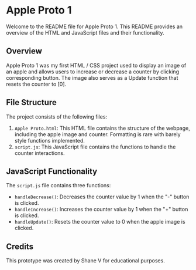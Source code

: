 # Apple Proto 1

Welcome to the README file for Apple Proto 1. This README provides an overview of the HTML and JavaScript files and their functionality.

## Overview
Apple Proto 1 was my first HTML / CSS project used to display an image of an apple and allows users to increase or decrease a counter by clicking corresponding button.
The image also serves as a Update function that resets the counter to [0]. 

## File Structure

The project consists of the following files:

1. `Apple Proto.html`: This HTML file contains the structure of the webpage, including the apple image and counter. Formatting is rare with barely style functions implemented. 
2. `script.js`: This JavaScript file contains the functions to handle the counter interactions.

## JavaScript Functionality

The `script.js` file contains three functions:
- `handleDecrease()`: Decreases the counter value by 1 when the "-" button is clicked.
- `handleIncrease()`: Increases the counter value by 1 when the "+" button is clicked.
- `handleUpdate()`: Resets the counter value to 0 when the apple image is clicked.

## Credits

This prototype was created by Shane V for educational purposes. 

